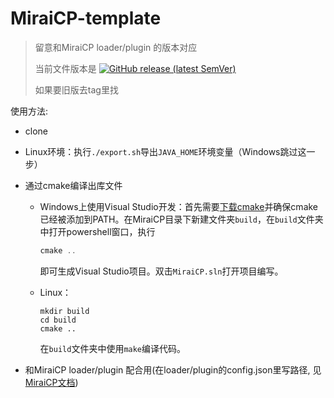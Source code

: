 # MiraiCP-template
> 留意和MiraiCP loader/plugin 的版本对应
> 
> 当前文件版本是 [![GitHub release (latest SemVer)](https://img.shields.io/github/v/release/Nambers/MiraiCP?include_prereleases)](https://github.com/Nambers/MiraiCP/releases/) 
> 
> 如果要旧版去tag里找

使用方法:
- clone

- Linux环境：执行`./export.sh`导出`JAVA_HOME`环境变量（Windows跳过这一步）

- 通过cmake编译出库文件

  - Windows上使用Visual Studio开发：首先需要[下载cmake](https://cmake.org/download/)并确保cmake已经被添加到PATH。在MiraiCP目录下新建文件夹`build`，在`build`文件夹中打开powershell窗口，执行

    ```powershell
    cmake ..
    ```

    即可生成Visual Studio项目。双击`MiraiCP.sln`打开项目编写。

  - Linux：

    ```shell
    mkdir build
    cd build
    cmake ..
    ```

    在`build`文件夹中使用`make`编译代码。

- 和MiraiCP loader/plugin 配合用(在loader/plugin的config.json里写路径, 见[MiraiCP文档](https://github.com/Nambers/MiraiCP/blob/main/README.md#32-%E5%90%AF%E5%8A%A8sdk))

